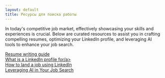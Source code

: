 ```yaml
---
layout: default
title: Ресурсы для поиска работы
---
```


In today's competitive job market, effectively showcasing your skills and experiences is crucial. Below are curated resources to assist you in crafting compelling resumes, optimizing your LinkedIn profile, and leveraging AI tools to enhance your job search.

<a href="/extra_material/resume_guide/">Resume writing guide</a>  
<a href="/extra_material/job_resources/linkedin_1/">What is a LinkedIn profile for/a>  
<a href="/extra_material/job_resources/linkedin_2/">How to land a job using LinkedIn</a>  
<a href="/extra_material/job_resources/neuro_work/">Leveraging AI in Your Job Search</a>  
